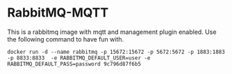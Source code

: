 # RabbitMQ-MQTT

This is a rabbitmq image with mqtt and management plugin enabled. Use the following command to have fun with.

```docker run -d --name rabbitmq -p 15672:15672 -p 5672:5672 -p 1883:1883 -p 8833:8833  -e RABBITMQ_DEFAULT_USER=user -e RABBITMQ_DEFAULT_PASS=password 9c796d87f6b5```
